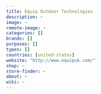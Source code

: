 ```yaml
---
title: Equip Outdoor Technologies
description: ~
image: ~
remote-image: ~
categories: []
brands: []
purposes: []
types: []
countries: [united-states]
website: "http://www.equipuk.com/"
shop: ~
store-finder: ~
about: ~
wiki: ~
---
```

